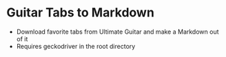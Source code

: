# Guitar Tabs to Markdown
- Download favorite tabs from Ultimate Guitar and make a Markdown out of it
- Requires geckodriver in the root directory